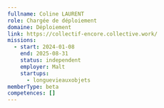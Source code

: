 ```yaml
---
fullname: Coline LAURENT
role: Chargée de déploiement
domaine: Déploiement
link: https://collectif-encore.collective.work/
missions:
  - start: 2024-01-08
    end: 2025-08-31
    status: independent
    employer: Malt
    startups:
      - longuevieauxobjets
memberType: beta
competences: []
---
```

